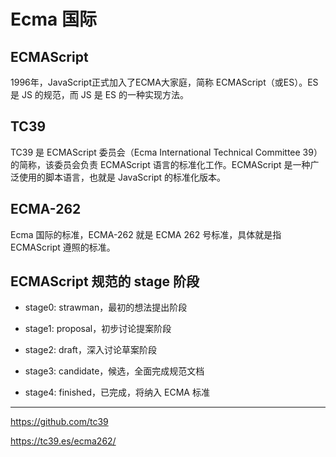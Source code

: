 # Ecma 国际

## ECMAScript

1996年，JavaScript正式加入了ECMA大家庭，简称 ECMAScript（或ES）。ES 是 JS 的规范，而 JS 是 ES 的一种实现方法。

## TC39

TC39 是 ECMAScript 委员会（Ecma International Technical Committee 39）的简称，该委员会负责 ECMAScript 语言的标准化工作。ECMAScript 是一种广泛使用的脚本语言，也就是 JavaScript 的标准化版本。

<!-- TC39 成员：主要是各个主流浏览器厂商的代表。 -->

## ECMA-262

Ecma 国际的标准，ECMA-262 就是 ECMA 262 号标准，具体就是指 ECMAScript 遵照的标准。

## ECMAScript 规范的 stage 阶段

- stage0: strawman，最初的想法提出阶段

- stage1: proposal，初步讨论提案阶段

- stage2: draft，深入讨论草案阶段

- stage3: candidate，候选，全面完成规范文档

- stage4: finished，已完成，将纳入 ECMA 标准

---

https://github.com/tc39


https://tc39.es/ecma262/
